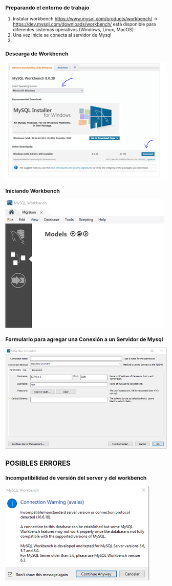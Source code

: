 ### Preparando el entorno de trabajo

1. Instalar workbench https://www.mysql.com/products/workbench/  ->  https://dev.mysql.com/downloads/workbench/ está disponible para diferentes sistemas operativos (Windows, Linux, MacOS)
2. Una vez inicie se conecta al servidor de Mysql
3.

### Descarga de Workbench

![Instalando Workbench](/imagenes/instalandoWorkbench_1.png)

### Iniciando Workbench

![Iniciando Workbench](/imagenes/iniciandoWorkbench.png)


### Formulario para agregar una Conexión a un Servidor de Mysql

![Formulario Conexión](/imagenes/formularioConexionServer.png)


## POSIBLES ERRORES

### Incompatibilidad de versión del server y del workbench

![Advertencia de Incompatibilidad](/imagenes/IncompatibilidadVersion.png)
